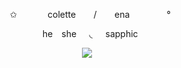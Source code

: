 <p align="center">⠀✩  ⠀⠀⠀⠀  colette ⠀⠀ / ⠀⠀ ena   ⠀⠀  ⠀⠀⠀°</p>
<p align="center"> ⠀he⠀ she⠀⠀◟⠀⠀sapphic </p>

<p align="center"> <img width"550" height"400" src="[](https://files.catbox.moe/t2bp62.png)"> </p> 
